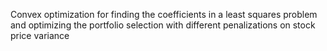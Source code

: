 Convex optimization for finding the coefficients in a least squares problem and optimizing the portfolio selection with different penalizations on stock price variance
